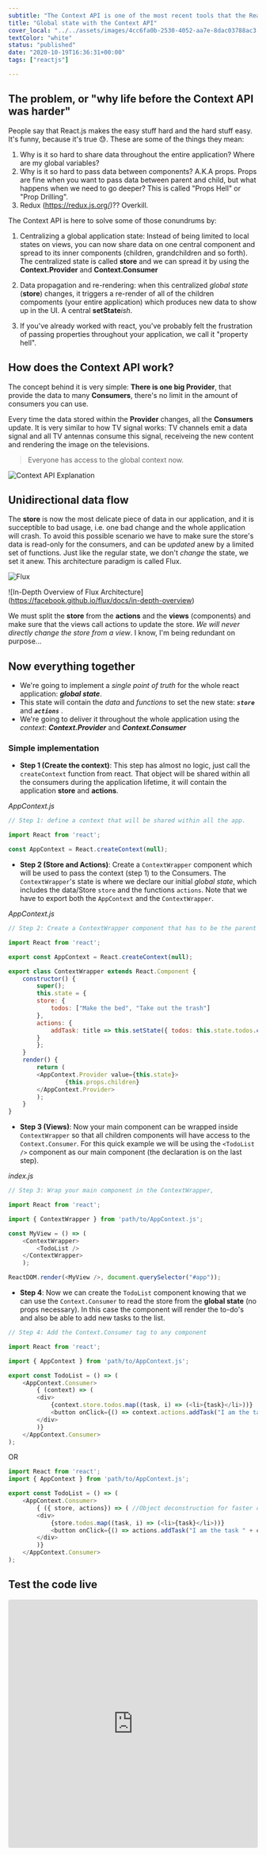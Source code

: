 ```yaml
---
subtitle: "The Context API is one of the most recent tools that the React.js team created to handle application data flow. It is the perfect companion for building small to mid-size applications without the need of a state management library like Redux "
title: "Global state with the Context API"
cover_local: "../../assets/images/4cc6fa0b-2530-4052-aa7e-8dac03788ac3.png"
textColor: "white"
status: "published"
date: "2020-10-19T16:36:31+00:00"
tags: ["reactjs"]

---
```


## The problem, or "why life before the Context API was harder"

People say that React.js makes the easy stuff hard and the hard stuff easy. It's funny, because it's true :sweat:. These are some of the things they mean:

1. Why is it so hard to share data throughout the entire application? Where are my global variables?
2. Why is it so hard to pass data between components? A.K.A props. Props are fine when you want to pass data between parent and child, but what happens when we need to go deeper? This is called "Props Hell" or "Prop Drilling".
3. Redux (https://redux.js.org/)?? Overkill.

The Context API is here to solve some of those conundrums by:

1. Centralizing a global application state: Instead of being limited to local states on views, you can now share data on one central component and spread to its inner components (children, grandchildren and so forth). The centralized state is called **store** and we can spread it by using the **Context.Provider** and **Context.Consumer**

2. Data propagation and re-rendering: when this centralized *global state* (**store**) changes, it triggers a re-render of all of the children compoments (your entire application) which produces new data to show up in the UI. A central **setState***ish*.

3. If you've already worked with react, you've probably felt the frustration of passing properties throughout your application, we call it "property hell".

## How does the Context API work?

The concept behind it is very simple: **There is one big Provider**, that provide the data to many **Consumers**, there's no limit in the amount of consumers you can use.

Every time the data stored within the **Provider** changes, all the **Consumers** update. It is very similar to how TV signal works: TV channels emit a data signal and all TV antennas consume this signal, receiveing the new content and rendering the image on the televisions.

> Everyone has access to the global context now.

![Context API Explanation](../../assets/images/72fe5361-5b2a-460f-8c2a-2d376616abf6.png)

## Unidirectional data flow

The **store** is now the most delicate piece of data in our application, and it is succeptible to bad usage, i.e. one bad change and the whole application will crash. To avoid this possible scenario we have to make sure the store's data is read-only for the consumers, and can be *updated* anew by a limited set of functions. Just like the regular state, we don't *change* the state, we set it anew. This architecture paradigm is called Flux.

![Flux](../../assets/images/flux-simple-f8-diagram-1300w.png)

![In-Depth Overview of Flux Architecture]
(https://facebook.github.io/flux/docs/in-depth-overview)

We must split the **store** from the **actions** and the **views** (components) and make sure that the views call actions to update the store. *We will never directly change the store from a view*. I know, I'm being redundant on purpose...

## Now everything together

+ We're going to implement a *single point of truth* for the whole react application: ***global state***.
+ This state will contain the *data* and *functions* to set the new state: ***```store```*** and ***```actions```*** .
+ We're going to deliver it throughout the whole application using the *context*: ***Context.Provider*** and ***Context.Consumer***

### Simple implementation

- **Step 1 (Create the context)**: This step has almost no logic, just call the `createContext` function from react. That object will be shared within all the consumers during the application lifetime, it will contain the application **store** and **actions**.

*AppContext.js*
```js
// Step 1: define a context that will be shared within all the app.

import React from 'react';

const AppContext = React.createContext(null);

```

- **Step 2 (Store and Actions)**: Create a `ContextWrapper` component which will be used to pass the context (step 1) to the Consumers. The `ContextWrapper`'s state is where we declare our initial *global state*, which includes the data/Store ```store``` and the functions ```actions```. Note that we have to export both the ```AppContext``` and the ```ContextWrapper```.

*AppContext.js*
```js
// Step 2: Create a ContextWrapper component that has to be the parent of every consumer.

import React from 'react';

export const AppContext = React.createContext(null);

export class ContextWrapper extends React.Component {
	constructor() {
	    super();
	    this.state = {
		store: {
			todos: ["Make the bed", "Take out the trash"]
		},
		actions: {
			addTask: title => this.setState({ todos: this.state.todos.concat(title) })
		}
	    };
	}
	render() {
		return (
		<AppContext.Provider value={this.state}>
	        	{this.props.children}
		</AppContext.Provider>
		);
	}
}
```

- **Step 3 (Views)**:  Now your main component can be wrapped inside `ContextWrapper` so that all children components will have access to the `Context.Consumer`. For this quick example we will be using the `<TodoList />` component as our main component (the declaration is on the last step).

*index.js*
```js
// Step 3: Wrap your main component in the ContextWrapper,

import React from 'react';

import { ContextWrapper } from 'path/to/AppContext.js';

const MyView = () => (
	<ContextWrapper>
		<TodoList />
	</ContextWrapper>
	);

ReactDOM.render(<MyView />, document.querySelector("#app"));

```

- **Step 4**: Now we can create the ```TodoList``` component knowing that we can use the ```Context.Consumer``` to read the store from the **global state** (no props necessary). In this case the component will render the to-do's and also be able to add new tasks to the list.

```js
// Step 4: Add the Context.Consumer tag to any component

import React from 'react';

import { AppContext } from 'path/to/AppContext.js';

export const TodoList = () => (
	<AppContext.Consumer>
	    { (context) => (
		<div>
			{context.store.todos.map((task, i) => (<li>{task}</li>))}
			<button onClick={() => context.actions.addTask("I am the task " + context.todos.length)}> + add </button>
		</div>
	    )}
	</AppContext.Consumer>
);
```

OR

```js
import React from 'react';
import { AppContext } from 'path/to/AppContext.js';

export const TodoList = () => (
	<AppContext.Consumer>
	    { ({ store, actions}) => ( //Object deconstruction for faster coding
		<div>
			{store.todos.map((task, i) => (<li>{task}</li>))}
			<button onClick={() => actions.addTask("I am the task " + context.todos.length)}> + add </button>
		</div>
	    )}
	</AppContext.Consumer>
);
```


## Test the code live

<iframe src="https://codesandbox.io/embed/w75wq6v01k?hidenavigation=1" style="width:100%; height:500px; border:0; border-radius: 4px; overflow:hidden;" sandbox="allow-modals allow-forms allow-popups allow-scripts allow-same-origin"></iframe>
